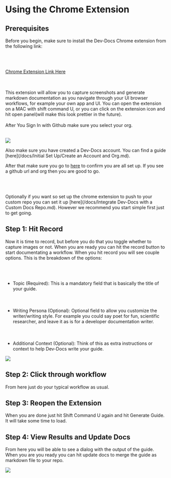 

# Using the Chrome Extension
## Prerequisites

Before you begin, make sure to install the Dev-Docs Chrome extension from the following link:



<br></br>

[Chrome Extension Link Here](https://chrome.google.com/webstore/detail/jdfpljfedojaigjibfnnobbmgmlfkibb)



<br></br>
This extension will allow you to capture screenshots and generate markdown documentation as you navigate through your UI browser workflows, for example your own app and UI. You can open the extension on a MAC with shift command U, or you can click on the extension icon and hit open panel(will make this look prettier in the future).
<br></br>
After You Sign In with Github make sure you select your org.
<br></br>

![](/img/dev-docs-assets/dev-docs-VHVlLCAxOSBNYXIgMjAyNCAyMToxNzo1MyBHTVQ=.png)

Also make sure you have created a Dev-Docs account.  You can find a guide [here](/docs/Initial Set Up/Create an Account and Org.md). 

After that make sure you go to [here](https://www.dev-docs.io/external_docs) to confirm you are all set up.  If you see a github url and org then you are good to go.

<br></br>

Optionally if you want so set up the chrome extension to push to your custom repo you can set it up [here](/docs/Integrate Dev-Docs with a Custom Docs Repo.md).  However we recommend you start simple first just to get going.


## Step 1: Hit Record

Now it is time to record, but before you do that you toggle whether to capture images or not. When you are ready you can hit the record button to start documentating a workflow. When you hit record you will see couple options. This is the breakdown of the options: 

<br></br>
- Topic (Required): This is a mandatory field that is basically the title of your guide. 
<br></br>
<br></br>
- Writing Persona (Optional): Optional field to allow you customize the writer/writing style. For example you could say poet for fun, scientific researcher, and leave it as is for a developer documentation writer. 
<br></br>
<br></br>
- Additional Context (Optional): Think of this as extra instructions or context to help Dev-Docs write your guide.

![](/img/dev-docs-assets/dev-docs-VHVlLCAxOSBNYXIgMjAyNCAyMTo1MjozMiBHTVQ=.png)
## Step 2: Click through workflow

From here just do your typical workflow as usual.

## Step 3: Reopen the Extension

When you are done just hit Shift Command U again and hit Generate Guide. It will take some time to load.

## Step 4: View Results and Update Docs

From here you will be able to see a dialog with the output of the guide. When you are you ready you can hit update docs to merge the guide as markdown file to your repo.

![](/img/dev-docs-assets/dev-docs-VHVlLCAxOSBNYXIgMjAyNCAyMTo1MzoxOCBHTVQ=.png)

